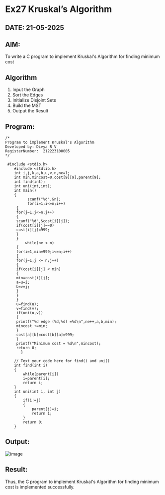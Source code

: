 # Ex27 Kruskal’s Algorithm
## DATE: 21-05-2025
## AIM:
To write a C program to implement Kruskal's Algorithm for finding minimum cost

## Algorithm
1. Input the Graph 
2. Sort the Edges
3. Initialize Disjoint Sets
4. Build the MST  
5. Output the Result  

## Program:
```
/*
Program to implement Kruskal's Algorithm
Developed by: Divya R V
RegisterNumber:  212223100005
*/
```
```
 #include <stdio.h>
    #include <stdlib.h>
    int i,j,k,a,b,u,v,n,ne=1;
    int min,mincost=0,cost[9][9],parent[9];
    int find(int);
    int uni(int,int);
    int main()
    {
          scanf("%d",&n);
          for(i=1;i<=n;i++)
     {
     for(j=1;j<=n;j++)
     {
     scanf("%d",&cost[i][j]);
     if(cost[i][j]==0)
     cost[i][j]=999;
     }
     }
         while(ne < n)
     {
     for(i=1,min=999;i<=n;i++)
     {
     for(j=1;j <= n;j++)
     {
     if(cost[i][j] < min)
     {
     min=cost[i][j];
     a=u=i;
     b=v=j;
     }
     }
     }
     u=find(u);
     v=find(v);
     if(uni(u,v))
     {
     printf("%d edge (%d,%d) =%d\n",ne++,a,b,min);
     mincost +=min;
     }
     cost[a][b]=cost[b][a]=999;
     }
     printf("Minimum cost = %d\n",mincost);
     return 0;
       }
    
    // Text your code here for find() and uni()
    int find(int i)
    {
        while(parent[i])
        i=parent[i];
        return i;
    }
    int uni(int i, int j)
    {
        if(i!=j)
        {
            parent[j]=i;
            return 1;
        }
        return 0;
    }

```
## Output:

![image](https://github.com/user-attachments/assets/7e8fbecd-2cf9-4f2a-b824-1470dec95357)


## Result:
Thus, the C program to implement Kruskal's Algorithm for finding minimum cost is implemented successfully.
